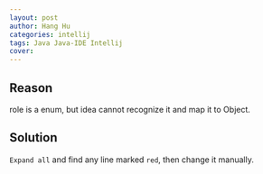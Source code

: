 ```yaml
---
layout: post
author: Hang Hu
categories: intellij
tags: Java Java-IDE Intellij 
cover: 
---
```


## Reason

role is a enum, but idea cannot recognize it and map it to Object.
## Solution

`Expand all` and find any line marked `red`, then change it manually.
